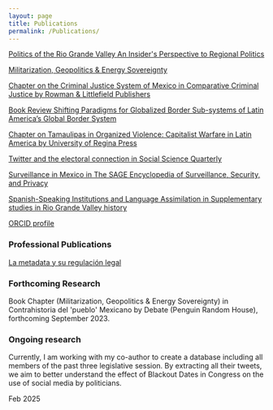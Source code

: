 ```yaml
---
layout: page
title: Publications
permalink: /Publications/
---
```




[Politics of the Rio Grande Valley An Insider's Perspective to Regional Politics](https://rowman.com/ISBN/9781666953459/Politics-of-the-Rio-Grande-Valley-An-Insiders-Perspective-to-Regional-Politics)

[Militarization, Geopolitics & Energy Sovereignty](https://www.penguinlibros.com/mx/economia-politica-y-actualidad/368141-libro-contrahistoria-del-pueblo-mexicano-9786073853637?srsltid=AfmBOorMnkxQCTzV54nQ_VS5zBZzmEUhh27-TV-EBSL6_GHtMZQEaFND)

[Chapter on the Criminal Justice System of Mexico in Comparative Criminal Justice by Rowman & Littlefield Publishers](https://rowman.com/ISBN/9781538173145/Comparative-Criminal-Justice-International-Trends-and-Practices)

[Book Review Shifting Paradigms for Globalized Border Sub-systems of Latin America’s Global Border System](https://www.tandfonline.com/doi/full/10.1080/08865655.2023.2200801)

[Chapter on Tamaulipas in Organized Violence: Capitalist Warfare in Latin America by University of Regina Press](https://read.amazon.com/kp/embed?asin=B07S5XFNKP&preview=newtab&linkCode=kpe&ref_=cm_sw_r_kb_dp_X2NuFbJJZDT1A)

[Twitter and the electoral connection in Social Science Quarterly](https://onlinelibrary.wiley.com/doi/abs/10.1111/ssqu.13080)

[Surveillance in Mexico in The SAGE Encyclopedia of Surveillance, Security, and Privacy](/images/MexicoSagePublication.pdf)

[Spanish-Speaking Institutions and Language Assimilation in Supplementary studies in Rio Grande Valley history](https://scholarworks.utrgv.edu/regionalhist/15/)

[ORCID profile](https://orcid.org/0000-0002-1321-1750)


### Professional Publications

[La metadata y su regulación legal](/images/Numero39.pdf) 


### Forthcoming Research


Book Chapter (Militarization, Geopolitics & Energy Sovereignty) in Contrahistoria del 'pueblo' Mexicano by Debate (Penguin Random House), forthcoming September 2023.

### Ongoing research

Currently, I am working with my co-author to create a database including all members of the past three legislative session. By extracting all their tweets, we aim to better understand the effect of Blackout Dates in Congress on the use of social media by politicians.

Feb 2025
